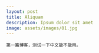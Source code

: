 ```yaml
---
layout: post
title: Aliquam
description: Ipsum dolor sit amet
image: assets/images/01.jpg
---
```


	第一篇博客，测试一下中文能不能用。
